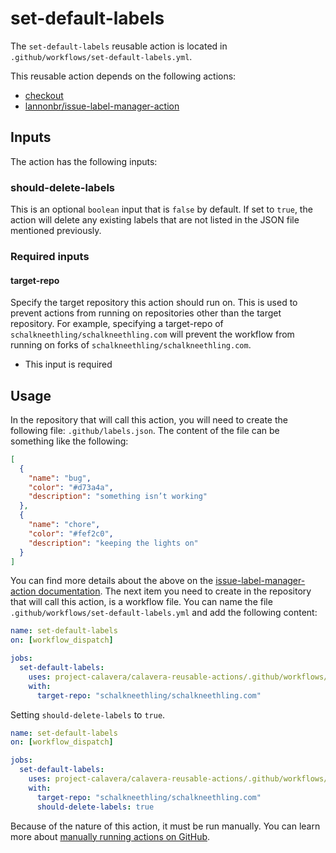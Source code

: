 # set-default-labels

The `set-default-labels` reusable action is located in `.github/workflows/set-default-labels.yml`.

This reusable action depends on the following actions:

- [checkout](https://github.com/marketplace/actions/checkout)
- [lannonbr/issue-label-manager-action](https://github.com/marketplace/actions/issue-label-manager-action)

## Inputs

The action has the following inputs:

### should-delete-labels

This is an optional `boolean` input that is `false` by default. If set to `true`, the action will delete any existing labels that are not listed in the JSON file mentioned previously.

### Required inputs

#### target-repo

Specify the target repository this action should run on. This is used to prevent actions from running on repositories other than the target repository. For example, specifying a target-repo of `schalkneethling/schalkneethling.com` will prevent the workflow from running on forks of `schalkneethling/schalkneethling.com`.

- This input is required

## Usage

In the repository that will call this action, you will need to create the following file: `.github/labels.json`. The content of the file can be something like the following:

```json
[
  {
    "name": "bug",
    "color": "#d73a4a",
    "description": "something isn’t working"
  },
  {
    "name": "chore",
    "color": "#fef2c0",
    "description": "keeping the lights on"
  }
]
```

You can find more details about the above on the [issue-label-manager-action documentation](https://github.com/marketplace/actions/issue-label-manager-action#issue-label-manager-action). The next item you need to create in the repository that will call this action, is a workflow file. You can name the file `.github/workflows/set-default-labels.yml` and add the following content:

```yml
name: set-default-labels
on: [workflow_dispatch]

jobs:
  set-default-labels:
    uses: project-calavera/calavera-reusable-actions/.github/workflows/set-default-labels.yml@main
    with:
      target-repo: "schalkneethling/schalkneethling.com"
```

Setting `should-delete-labels` to `true`.

```yml
name: set-default-labels
on: [workflow_dispatch]

jobs:
  set-default-labels:
    uses: project-calavera/calavera-reusable-actions/.github/workflows/set-default-labels.yml@main
    with:
      target-repo: "schalkneethling/schalkneethling.com"
      should-delete-labels: true
```

Because of the nature of this action, it must be run manually. You can learn more about [manually running actions on GitHub](https://docs.github.com/en/actions/managing-workflow-runs/manually-running-a-workflow).
